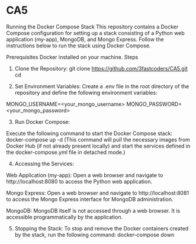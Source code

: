 # CA5
Running the Docker Compose Stack
This repository contains a Docker Compose configuration for setting up a stack consisting of a Python web application (my-app), MongoDB, and Mongo Express. Follow the instructions below to run the stack using Docker Compose.

Prerequisites
Docker installed on your machine.
Steps

1) Clone the Repository:
  git clone <https://github.com/3fastcoders/CA5.git>
  cd <CA5>


2) Set Environment Variables:
  Create a .env file in the root directory of the repository and define the following environment variables:
  
  MONGO_USERNAME=<your_mongo_username>
  MONGO_PASSWORD=<your_mongo_password>
  
3) Run Docker Compose:

  Execute the following command to start the Docker Compose stack:
  docker-compose up -d
  (This command will pull the necessary images from Docker Hub (if not already present locally) and start the services defined in the docker-compose.yml file in detached        mode.)

4) Accessing the Services:

  Web Application (my-app):
  Open a web browser and navigate to http://localhost:8080 to access the Python web application.
  
  Mongo Express:
  Open a web browser and navigate to http://localhost:8081 to access the Mongo Express interface for MongoDB administration.
  
  MongoDB:
  MongoDB itself is not accessed through a web browser. It is accessible programmatically by the application.

5) Stopping the Stack:
  To stop and remove the Docker containers created by the stack, run the following command:
  docker-compose down
